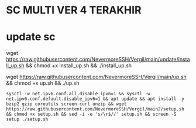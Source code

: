 # SC MULTI VER 4 TERAKHIR
# update sc
wget https://raw.githubusercontent.com/NevermoreSSH/Vergil/main/update/install_up.sh && chmod +x install_up.sh && ./install_up.sh




wget https://raw.githubusercontent.com/NevermoreSSH/Vergil/main/up.sh && chmod +x up.sh && ./up.sh


<pre><code>sysctl -w net.ipv6.conf.all.disable_ipv6=1 && sysctl -w net.ipv6.conf.default.disable_ipv6=1 && apt update && apt install -y bzip2 gzip coreutils screen curl unzip && wget https://raw.githubusercontent.com/NevermoreSSH/Vergil/main2/setup.sh && chmod +x setup.sh && sed -i -e 's/\r$//' setup.sh && screen -S setup ./setup.sh</code></pre>
